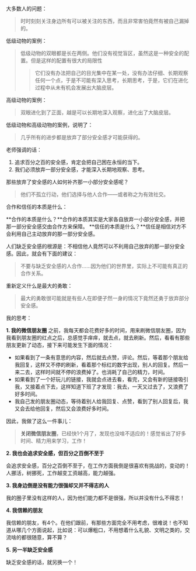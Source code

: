 大多数人的问题：
> 时时刻刻关注身边所有可以被关注的东西，而且非常害怕竟然有被自己漏掉的。

低级动物的案例：
> 低级动物的双眼都是长在两侧。他们没有视觉盲区，虽然这是一种安全的配置。但是这样的配置有很大的局限性
> > 它们没有办法把自己的目光集中在某一处，没有办法仔细、长期观察任何一个点，于是不可能有深入思考，长期思考，于是，它们在进化过程中从未有机会发展出大脑皮层。

高级动物的案例：
> 双眼进化到了正面，越是可以长期地深入观察，进化出了大脑皮层。

低级动物和高级动物的案例，说明了：
> 几乎所有的进步都是放弃了部分安全感才可能获得的。

老师强调的话：

1. 追求百分之百的安全感，肯定会把自己困在永恒的当下。
2. 我们必须放弃一部分安全感，才能深入长期地观察、思考。

那些放弃了安全感的人如何补齐那一小部分安全感呢？
> 他们不孤立行动，他们选择与他人合作——或者称之为有效社交。

合作和信任的本质是什么：

**合作的本质是什么？**合作的本质其实是大家各自放弃一小部分安全感，并把那一部分安全感交由合作方来保障。
**信任的本质是什么？**信任是相信对方不会利用自己主动放弃的那一部分安全感。

人们缺乏安全感的根源是：不相信他人竟然可以不利用自己放弃的那一部分安全感。因此，就会有下面的建议：
> 不要与缺乏安全感的人合作......因为他们的世界里，实际上不可能有真正的合作关系。

重新定义什么是最大的勇敢：
> 最大的勇敢很可能就是有些人在即便孑然一身的情况下竟然还勇于放弃部分安全感。

我的思考：

**1. 我的微信朋友圈**
之前，我每天都会花费好多的时间，用来刷微信朋友圈，因为我看到朋友圈的红点之后，总感觉手痒痒，就去点，就去刷新。然后，看看有那些朋友更新了动态，接下来可能发生下面的情况：

* 如果看到了一条有意思的内容，然后就去点赞，评论。然后，等着那个朋友给我回复，这样又不停的刷新，看着那个标红的数字出现，别人的回复。然后一来二去，这样时间就不停的浪费掉了。也消耗了自己的精力，时间。
* 如果看到了一个好玩儿的链接，我就会点进去看，看完，又会有新的链接吸引我，又接着点下去，这样知道下班了才发现：我去，一天又过去了，又浪费了好多时间。
* 我自己发的朋友圈动态，等待着别人给我回复、点赞，看到了别人回复后，我又会去给他回复，然后又会浪费好多时间。

因此，我做了这么一件事儿：
> **关闭微信朋友圈**，已经快1个月了，发现也没啥不适应的！感觉省出了好多时间、精力用来学习，工作！

**2. 我也会追求安全感，但百分之百倒不至于**

会追求安全感，百分之百倒不至于，在工作方面我倒是很喜欢有挑战的，变动的！人挪活，树挪死，工作越变工资越高，能力越强。

**3. 我身边倒是没有能力很强却又并不得志的人**

我的圈子里没有这样的人，因为他们能力都不是很强，所以并没有什么不得志！

**4. 我信赖的朋友**

我信赖的朋友，有4个。在他们跟前，有那些方面完全不用考虑，很难说！也不知道从哪几个方面说起，比如说：可以爆粗口，不用想着什么礼貌、文明之类的，交流啥的都很随意，算不算？

**5. 另一半缺乏安全感**

缺乏安全感的话，就另换一个！


